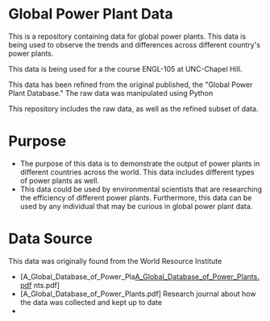 # Global Power Plant Data

This is a repository containing data for global power plants. This data is being used to observe the trends and differences across different country's power plants.

This data is being used for a the course ENGL-105 at UNC-Chapel Hill. 

This data has been refined from the original published, the "Global Power Plant Database." The raw data was manipulated using Python

This repository includes the raw data, as well as the refined subset of data.


# Purpose
- The purpose of this data is to demonstrate the output of power plants in different countries across the world. This data includes different types of power plants as well.
- This data could be used by environmental scientists that are researching the efficiency of different power plants. Furthermore, this data can be used by any individual that may be curious in global power plant data.

# Data Source
This data was originally found from the World Resource Institute
- [A_Global_Database_of_Power_Pla[A_Global_Database_of_Power_Plants.pdf](https://github.com/raiyah23/105-Unit-3/files/10100907/A_Global_Database_of_Power_Plants.pdf)
nts.pdf]
- [A_Global_Database_of_Power_Plants.pdf] Research journal about how the data was collected and kept up to date
- 
